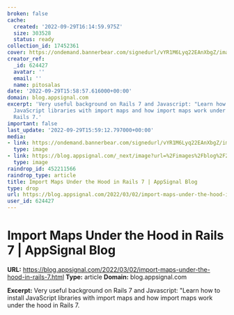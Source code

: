 ```yaml
---
broken: false
cache:
  created: '2022-09-29T16:14:59.975Z'
  size: 303528
  status: ready
collection_id: 17452361
cover: https://ondemand.bannerbear.com/signedurl/vYR1M6Lyq22EAnXbgZ/image.jpg?modifications=W3sibmFtZSI6InRpdGxlIiwidGV4dCI6IkltcG9ydCBNYXBzIFVuZGVyIHRoZSBIb29kIGluIFJhaWxzIDcifSx7Im5hbWUiOiJpbWFnZSIsImltYWdlX3VybCI6Imh0dHBzOi8vYXBwc2lnbmFsLW5leHRqcy1ibG9nLW04MWFkNGpkai1hcHBzaWduYWwudmVyY2VsLmFwcC9pbWFnZXMvYmxvZy8yMDIyLTAyL3JhaWxzLTctaW1wb3J0LW1hcHMucG5nIn0seyJuYW1lIjoiY2F0ZWdvcnlfbG9nbyIsImltYWdlX3VybCI6Imh0dHBzOi8vYXBwc2lnbmFsLW5leHRqcy1ibG9nLW04MWFkNGpkai1hcHBzaWduYWwudmVyY2VsLmFwcC9pbWFnZXMvbG9nb3MvcnVieS1sb2dvLnBuZyJ9XQ&s=e8bb191c48cfb834280144b5e42fd9765c64448f87c36772cce1b5a7572447bc
creator_ref:
  _id: 624427
  avatar: ''
  email: ''
  name: pitosalas
date: '2022-09-29T15:58:57.616000+00:00'
domain: blog.appsignal.com
excerpt: 'Very useful background on Rails 7 and Javascript: "Learn how to install
  JavaScript libraries with import maps and how import maps work under the hood in
  Rails 7.'
important: false
last_update: '2022-09-29T15:59:12.797000+00:00'
media:
- link: https://ondemand.bannerbear.com/signedurl/vYR1M6Lyq22EAnXbgZ/image.jpg?modifications=W3sibmFtZSI6InRpdGxlIiwidGV4dCI6IkltcG9ydCBNYXBzIFVuZGVyIHRoZSBIb29kIGluIFJhaWxzIDcifSx7Im5hbWUiOiJpbWFnZSIsImltYWdlX3VybCI6Imh0dHBzOi8vYXBwc2lnbmFsLW5leHRqcy1ibG9nLW04MWFkNGpkai1hcHBzaWduYWwudmVyY2VsLmFwcC9pbWFnZXMvYmxvZy8yMDIyLTAyL3JhaWxzLTctaW1wb3J0LW1hcHMucG5nIn0seyJuYW1lIjoiY2F0ZWdvcnlfbG9nbyIsImltYWdlX3VybCI6Imh0dHBzOi8vYXBwc2lnbmFsLW5leHRqcy1ibG9nLW04MWFkNGpkai1hcHBzaWduYWwudmVyY2VsLmFwcC9pbWFnZXMvbG9nb3MvcnVieS1sb2dvLnBuZyJ9XQ&s=e8bb191c48cfb834280144b5e42fd9765c64448f87c36772cce1b5a7572447bc
  type: image
- link: https://blog.appsignal.com/_next/image?url=%2Fimages%2Fblog%2F2022-02%2Frails-7-import-maps.png&w=1200&q=50
  type: image
raindrop_id: 452211566
raindrop_type: article
title: Import Maps Under the Hood in Rails 7 | AppSignal Blog
type: drop
url: https://blog.appsignal.com/2022/03/02/import-maps-under-the-hood-in-rails-7.html
user_id: 624427
---
```


# Import Maps Under the Hood in Rails 7 | AppSignal Blog

**URL:** https://blog.appsignal.com/2022/03/02/import-maps-under-the-hood-in-rails-7.html
**Type:** article
**Domain:** blog.appsignal.com

**Excerpt:** Very useful background on Rails 7 and Javascript: "Learn how to install JavaScript libraries with import maps and how import maps work under the hood in Rails 7.
